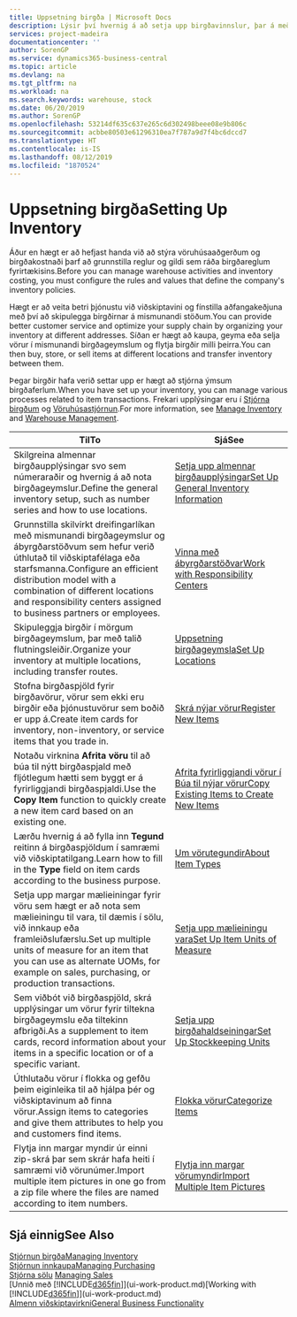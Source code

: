 ```yaml
---
title: Uppsetning birgða | Microsoft Docs
description: Lýsir því hvernig á að setja upp birgðavinnslur, þar á meðal flutningsleiðir og birgðageymslur á borð við vöruhús.
services: project-madeira
documentationcenter: ''
author: SorenGP
ms.service: dynamics365-business-central
ms.topic: article
ms.devlang: na
ms.tgt_pltfrm: na
ms.workload: na
ms.search.keywords: warehouse, stock
ms.date: 06/20/2019
ms.author: SorenGP
ms.openlocfilehash: 53214df635c637e265c6d302498beee08e9b806c
ms.sourcegitcommit: acbbe80503e61296310ea7f787a9d7f4bc6dccd7
ms.translationtype: HT
ms.contentlocale: is-IS
ms.lasthandoff: 08/12/2019
ms.locfileid: "1870524"
---
```

# <a name="setting-up-inventory"></a><span data-ttu-id="000d4-103">Uppsetning birgða</span><span class="sxs-lookup"><span data-stu-id="000d4-103">Setting Up Inventory</span></span>
<span data-ttu-id="000d4-104">Áður en hægt er að hefjast handa við að stýra vöruhúsaaðgerðum og birgðakostnaði þarf að grunnstilla reglur og gildi sem ráða birgðareglum fyrirtækisins.</span><span class="sxs-lookup"><span data-stu-id="000d4-104">Before you can manage warehouse activities and inventory costing, you must configure the rules and values that define the company's inventory policies.</span></span>

<span data-ttu-id="000d4-105">Hægt er að veita betri þjónustu við viðskiptavini og fínstilla aðfangakeðjuna með því að skipulegga birgðirnar á mismunandi stöðum.</span><span class="sxs-lookup"><span data-stu-id="000d4-105">You can provide better customer service and optimize your supply chain by organizing your inventory at different addresses.</span></span> <span data-ttu-id="000d4-106">Síðan er hægt að kaupa, geyma eða selja vörur í mismunandi birgðageymslum og flytja birgðir milli þeirra.</span><span class="sxs-lookup"><span data-stu-id="000d4-106">You can then buy, store, or sell items at different locations and transfer inventory between them.</span></span>

<span data-ttu-id="000d4-107">Þegar birgðir hafa verið settar upp er hægt að stjórna ýmsum birgðaferlum.</span><span class="sxs-lookup"><span data-stu-id="000d4-107">When you have set up your inventory, you can manage various processes related to item transactions.</span></span> <span data-ttu-id="000d4-108">Frekari upplýsingar eru í [Stjórna birgðum](inventory-manage-inventory.md) og [Vöruhúsastjórnun](warehouse-manage-warehouse.md).</span><span class="sxs-lookup"><span data-stu-id="000d4-108">For more information, see [Manage Inventory](inventory-manage-inventory.md) and [Warehouse Management](warehouse-manage-warehouse.md).</span></span>

| <span data-ttu-id="000d4-109">Til</span><span class="sxs-lookup"><span data-stu-id="000d4-109">To</span></span> | <span data-ttu-id="000d4-110">Sjá</span><span class="sxs-lookup"><span data-stu-id="000d4-110">See</span></span> |
| --- | --- |
| <span data-ttu-id="000d4-111">Skilgreina almennar birgðaupplýsingar svo sem númeraraðir og hvernig á að nota birgðageymslur.</span><span class="sxs-lookup"><span data-stu-id="000d4-111">Define the general inventory setup, such as number series and how to use locations.</span></span> |[<span data-ttu-id="000d4-112">Setja upp almennar birgðaupplýsingar</span><span class="sxs-lookup"><span data-stu-id="000d4-112">Set Up General Inventory Information</span></span>](inventory-how-setup-general.md) |
|<span data-ttu-id="000d4-113">Grunnstilla skilvirkt dreifingarlíkan með mismunandi birgðageymslur og ábyrgðarstöðvum sem hefur verið úthlutað til viðskiptafélaga eða starfsmanna.</span><span class="sxs-lookup"><span data-stu-id="000d4-113">Configure an efficient distribution model with a combination of different locations and responsibility centers assigned to business partners or employees.</span></span>|[<span data-ttu-id="000d4-114">Vinna með ábyrgðarstöðvar</span><span class="sxs-lookup"><span data-stu-id="000d4-114">Work with Responsibility Centers</span></span>](inventory-responsibility-centers.md)|
| <span data-ttu-id="000d4-115">Skipuleggja birgðir í mörgum birgðageymslum, þar með talið flutningsleiðir.</span><span class="sxs-lookup"><span data-stu-id="000d4-115">Organize your inventory at multiple locations, including transfer routes.</span></span> |[<span data-ttu-id="000d4-116">Uppsetning birgðageymsla</span><span class="sxs-lookup"><span data-stu-id="000d4-116">Set Up Locations</span></span>](inventory-how-register-new-items.md) |
| <span data-ttu-id="000d4-117">Stofna birgðaspjöld fyrir birgðavörur, vörur sem ekki eru birgðir eða þjónustuvörur sem boðið er upp á.</span><span class="sxs-lookup"><span data-stu-id="000d4-117">Create item cards for inventory, non-inventory, or service items that you trade in.</span></span> |[<span data-ttu-id="000d4-118">Skrá nýjar vörur</span><span class="sxs-lookup"><span data-stu-id="000d4-118">Register New Items</span></span>](inventory-how-register-new-items.md) |
|<span data-ttu-id="000d4-119">Notaðu virknina **Afrita vöru** til að búa til nýtt birgðaspjald með fljótlegum hætti sem byggt er á fyrirliggjandi birgðaspjaldi.</span><span class="sxs-lookup"><span data-stu-id="000d4-119">Use the **Copy Item** function to quickly create a new item card based on an existing one.</span></span>|[<span data-ttu-id="000d4-120">Afrita fyrirliggjandi vörur í Búa til nýjar vörur</span><span class="sxs-lookup"><span data-stu-id="000d4-120">Copy Existing Items to Create New Items</span></span>](inventory-how-copy-items.md)|
|<span data-ttu-id="000d4-121">Lærðu hvernig á að fylla inn **Tegund** reitinn á birgðaspjöldum í samræmi við viðskiptatilgang.</span><span class="sxs-lookup"><span data-stu-id="000d4-121">Learn how to fill in the **Type** field on item cards according to the business purpose.</span></span>|[<span data-ttu-id="000d4-122">Um vörutegundir</span><span class="sxs-lookup"><span data-stu-id="000d4-122">About Item Types</span></span>](inventory-about-item-types.md)|
|<span data-ttu-id="000d4-123">Setja upp margar mælieiningar fyrir vöru sem hægt er að nota sem mælieiningu til vara, til dæmis í sölu, við innkaup eða framleiðslufærslu.</span><span class="sxs-lookup"><span data-stu-id="000d4-123">Set up multiple units of measure for an item that you can use as alternate UOMs, for example on sales, purchasing, or production transactions.</span></span>|[<span data-ttu-id="000d4-124">Setja upp mælieiningu vara</span><span class="sxs-lookup"><span data-stu-id="000d4-124">Set Up Item Units of Measure</span></span>](inventory-how-setup-units-of-measure.md)|
|<span data-ttu-id="000d4-125">Sem viðbót við birgðaspjöld, skrá upplýsingar um vörur fyrir tiltekna birgðageymslu eða tiltekinn afbrigði.</span><span class="sxs-lookup"><span data-stu-id="000d4-125">As a supplement to item cards, record information about your items in a specific location or of a specific variant.</span></span>|[<span data-ttu-id="000d4-126">Setja upp birgðahaldseiningar</span><span class="sxs-lookup"><span data-stu-id="000d4-126">Set Up Stockkeeping Units</span></span>](inventory-how-to-set-up-stockkeeping-units.md)|
| <span data-ttu-id="000d4-127">Úthlutaðu vörur í flokka og gefðu þeim eiginleika til að hjálpa þér og viðskiptavinum að finna vörur.</span><span class="sxs-lookup"><span data-stu-id="000d4-127">Assign items to categories and give them attributes to help you and customers find items.</span></span> |[<span data-ttu-id="000d4-128">Flokka vörur</span><span class="sxs-lookup"><span data-stu-id="000d4-128">Categorize Items</span></span>](inventory-how-categorize-items.md) |
|<span data-ttu-id="000d4-129">Flytja inn margar myndir úr einni zip-skrá þar sem skrár hafa heiti í samræmi við vörunúmer.</span><span class="sxs-lookup"><span data-stu-id="000d4-129">Import multiple item pictures in one go from a zip file where the files are named according to item numbers.</span></span>|[<span data-ttu-id="000d4-130">Flytja inn margar vörumyndir</span><span class="sxs-lookup"><span data-stu-id="000d4-130">Import Multiple Item Pictures</span></span>](inventory-how-import-item-pictures.md)|

## <a name="see-also"></a><span data-ttu-id="000d4-131">Sjá einnig</span><span class="sxs-lookup"><span data-stu-id="000d4-131">See Also</span></span>
[<span data-ttu-id="000d4-132">Stjórnun birgða</span><span class="sxs-lookup"><span data-stu-id="000d4-132">Managing Inventory</span></span>](inventory-manage-inventory.md)  
[<span data-ttu-id="000d4-133">Stjórnun innkaupa</span><span class="sxs-lookup"><span data-stu-id="000d4-133">Managing Purchasing</span></span>](purchasing-manage-purchasing.md)  
<span data-ttu-id="000d4-134">[Stjórna sölu](sales-manage-sales.md)  </span><span class="sxs-lookup"><span data-stu-id="000d4-134">[Managing Sales](sales-manage-sales.md)  </span></span>  
<span data-ttu-id="000d4-135">[Unnið með [!INCLUDE[d365fin](includes/d365fin_md.md)]](ui-work-product.md)</span><span class="sxs-lookup"><span data-stu-id="000d4-135">[Working with [!INCLUDE[d365fin](includes/d365fin_md.md)]](ui-work-product.md)</span></span>  
[<span data-ttu-id="000d4-136">Almenn viðskiptavirkni</span><span class="sxs-lookup"><span data-stu-id="000d4-136">General Business Functionality</span></span>](ui-across-business-areas.md)
